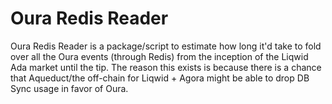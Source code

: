 # Oura Redis Reader

Oura Redis Reader is a package/script to estimate how long it'd take to fold over all the Oura events (through Redis) from the inception of the Liqwid Ada market until the tip. The reason this exists is because there is a chance that Aqueduct/the off-chain for Liqwid + Agora might be able to drop DB Sync usage in favor of Oura.
